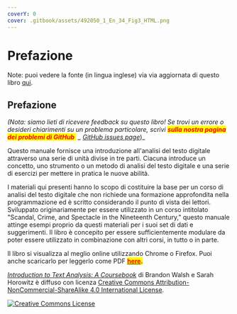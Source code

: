 ```yaml
---
coverY: 0
cover: .gitbook/assets/492050_1_En_34_Fig3_HTML.png
---
```


# Prefazione

Note: puoi vedere la fonte (in lingua inglese) via via aggiornata di questo libro [qui](http://walshbr.com/textanalysiscoursebook/).

## Prefazione

_(Nota: siamo lieti di ricevere feedback su questo libro! Se trovi un errore o desideri chiarimenti su un problema particolare, scrivi <mark style="color:red;">**sulla nostra pagina dei problemi di GitHub**</mark><mark style="color:yellow;">.</mark> \__ [_GitHub issues page_](https://github.com/walshbr/textanalysiscoursebook/issues))\_

Questo manuale fornisce una introduzione all'analisi del testo digitale attraverso una serie di unità divise in tre parti. Ciacuna introduce un concetto, uno strumento o un metodo di analisi del testo digitale e una serie di esercizi per mettere in pratica le nuove abilità.

I materiali qui presenti hanno lo scopo di costituire la base per un corso di analisi del testo digitale che non richiede una formazione approfondita nella programmazione ed è scritto considerando il punto di vista dei lettori. Sviluppato originariamente per essere utilizzato in un corso intitolato "Scandal, Crime, and Spectacle in the Nineteenth Century," questo manuale attinge esempi proprio da questi materiali per i suoi set di dati e suggerimenti. Il libro è concepito per essere sufficientemente modulare da poter essere utilizzato in combinazione con altri corsi, in tutto o in parte.

Il libro si visualizza al meglio online utilizzando Chrome o Firefox. Puoi anche scaricarlo per leggerlo come PDF [<mark style="color:red;">**here**</mark>](https://www.gitbook.com/book/bmw9t/introduction-to-text-analysis/details)<mark style="color:red;">**.**</mark>

[_Introduction to Text Analysis: A Coursebook_](http://walshbr.com/textanalysiscoursebook/) di Brandon Walsh e Sarah Horowitz è diffuso con licenza [Creative Commons Attribution-NonCommercial-ShareAlike 4.0 International License](http://creativecommons.org/licenses/by-nc-sa/4.0/).

[![Creative Commons License](https://i.creativecommons.org/l/by-nc-sa/4.0/88x31.png)](http://creativecommons.org/licenses/by-nc-sa/4.0/)
